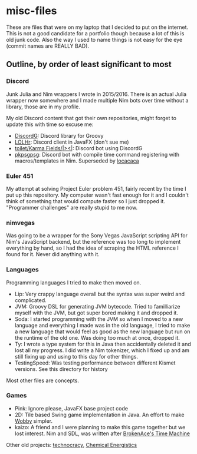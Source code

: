 # misc-files
These are files that were on my laptop that I decided to put on the internet. This is not a good candidate for a portfolio though because a lot of this is old junk code. Also the way I used to name things is not easy for the eye (commit names are REALLY BAD).

## Outline, by order of least significant to most

### Discord

Junk Julia and Nim wrappers I wrote in 2015/2016. There is an actual Julia wrapper now somewhere and I made multiple Nim bots over time without a library, those are in my profile.

My old Discord content that got their own repositories, might forget to update this with time so excuse me:

* [DiscordG](https://github.com/metagodcore/DiscordG): Discord library for Groovy
* [LOLHr](https://github.com/metagodcore/LOLHr): Discord client in JavaFX (don't sue me)
* [toilet/Karma Fields/|><|](https://github.com/metagodcore/toilet): Discord bot using DiscordG
* [pkpsgpsg](https://github.com/metagodcore/pkpsgpsg): Discord bot with compile time command registering with macros/templates in Nim. Superseded by [locacaca](https://github.com/metagodcore/locacaca)

### Euler 451

My attempt at solving Project Euler problem 451, fairly recent by the time I put up this repository. My computer wasn't fast enough for it and I couldn't think of something that would compute faster so I just dropped it. "Programmer challenges" are really stupid to me now.

### nimvegas

Was going to be a wrapper for the Sony Vegas JavaScript scripting API for Nim's JavaScript backend, but the reference was too long to implement everything by hand, so I had the idea of scraping the HTML reference I found for it. Never did anything with it.

### Languages

Programming languages I tried to make then moved on.

* Lip: Very crappy language overall but the syntax was super weird and complicated.
* JVM: Groovy DSL for generating JVM bytecode. Tried to familliarize myself with the JVM, but got super bored making it and dropped it.
* Soda: I started programming with the JVM so when I moved to a new language and everything I made was in the old language, I tried to make a new language that would feel as good as the new language but run on the runtime of the old one. Was doing too much at once, dropped it.
* Ty: I wrote a type system for this in Java then accidentally deleted it and lost all my progress. I did write a Nim tokenizer, which I fixed up and am still fixing up and using to this day for other things.
* TestingSpeed: Was testing performance between different Kismet versions. See this directory for history

Most other files are concepts.

### Games

* Pink: Ignore please, JavaFX base project code
* 2D: Tile based Swing game implementation in Java. An effort to make [Wobby](https://github.com/metagodcore/Wobby) simpler.
* kaizo: A friend and I were planning to make this game together but we lost interest. Nim and SDL, was written after [BrokenAce's Time Machine](https://github.com/metagodcore/BAsTimeMachine)

Other old projects: [technocracy](https://github.com/metagodcore/technocracy), [Chemical Energistics](https://github.com/metagodcore/Chemical-Energistics)

